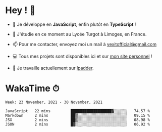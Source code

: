 # Hey ! 🌃

- 🔭 Je développe en **JavaScript**, enfin plutôt en **TypeScript** !

- 🌱 J'étudie en ce moment au Lycée Turgot à Limoges, en France.

- 📫 Pour me contacter, envoyez moi un mail à <a href="mailto:vexitofficial@gmail.com">vexitofficial@gmail.com</a>

- 💻 Tous mes projets sont disponibles ici et sur <a href="https://www.vexcited.me">mon site personnel</a> !

- 👀 Je travaille actuellement sur [lpadder](https://github.com/Vexcited/lpadder).

# WakaTime ⏱

<!--START_SECTION:waka-->
```text
Week: 23 November, 2021 - 30 November, 2021

JavaScript   22 mins         ██████████████████▓░░░░░░   74.57 % 
Markdown     2 mins          ██▒░░░░░░░░░░░░░░░░░░░░░░   09.15 % 
JSX          2 mins          ██▒░░░░░░░░░░░░░░░░░░░░░░   08.98 % 
JSON         2 mins          █▓░░░░░░░░░░░░░░░░░░░░░░░   06.92 % 
```
<!--END_SECTION:waka-->
